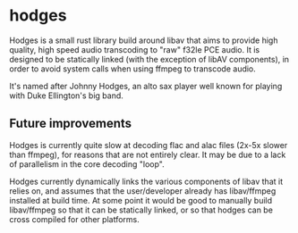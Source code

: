 # hodges

Hodges is a small rust library build around libav that aims to provide high quality, high speed audio transcoding to "raw" f32le PCE audio. It is designed to be statically linked (with the exception of libAV components), in order to avoid system calls when using ffmpeg to transcode audio.

It's named after Johnny Hodges, an alto sax player well known for playing with Duke Ellington's big band.

## Future improvements

Hodges is currently quite slow at decoding flac and alac files (2x-5x slower than ffmpeg), for reasons that are not entirely clear. It may be due to a lack of parallelism in the core decoding "loop".

Hodges currently dynamically links the various components of libav that it relies on, and assumes that the user/developer already has libav/ffmpeg installed at build time. At some point it would be good to manually build libav/ffmpeg so that it can be statically linked, or so that hodges can be cross compiled for other platforms.